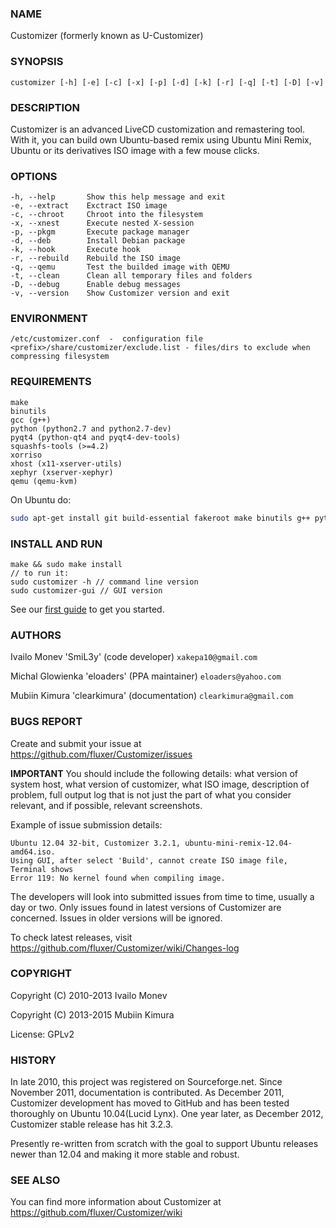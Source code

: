### NAME

Customizer (formerly known as U-Customizer)


### SYNOPSIS

    customizer [-h] [-e] [-c] [-x] [-p] [-d] [-k] [-r] [-q] [-t] [-D] [-v]


### DESCRIPTION

Customizer is an advanced LiveCD customization and remastering tool. With it, you can build own
Ubuntu-based remix using Ubuntu Mini Remix, Ubuntu or its derivatives ISO image with a few mouse clicks.


### OPTIONS

    -h, --help       Show this help message and exit
    -e, --extract    Exctract ISO image
    -c, --chroot     Chroot into the filesystem
    -x, --xnest      Execute nested X-session
    -p, --pkgm       Execute package manager
    -d, --deb        Install Debian package
    -k, --hook       Execute hook
    -r, --rebuild    Rebuild the ISO image
    -q, --qemu       Test the builded image with QEMU
    -t, --clean      Clean all temporary files and folders
    -D, --debug      Enable debug messages
    -v, --version    Show Customizer version and exit


### ENVIRONMENT

    /etc/customizer.conf  -  configuration file
    <prefix>/share/customizer/exclude.list - files/dirs to exclude when compressing filesystem


### REQUIREMENTS

    make
    binutils
    gcc (g++)
    python (python2.7 and python2.7-dev)
    pyqt4 (python-qt4 and pyqt4-dev-tools)
    squashfs-tools (>=4.2)
    xorriso
    xhost (x11-xserver-utils)
    xephyr (xserver-xephyr)
    qemu (qemu-kvm)

On Ubuntu do:
```sh
sudo apt-get install git build-essential fakeroot make binutils g++ python python-dev python-qt4 pyqt4-dev-tools squashfs-tools xorriso x11-xserver-utils xserver-xephyr qemu-kvm dpkg-dev debhelper qt4-dev-tools qt4-linguist-tools --no-install-recommends
```

### INSTALL AND RUN

    make && sudo make install
    // to run it: 
    sudo customizer -h // command line version
    sudo customizer-gui // GUI version

See our [first guide](https://github.com/clearkimura/Customizer/wiki/First-guide) to get you started.

### AUTHORS

Ivailo Monev 'SmiL3y' (code developer) `xakepa10@gmail.com`

Michal Glowienka 'eloaders' (PPA maintainer) `eloaders@yahoo.com`

Mubiin Kimura 'clearkimura' (documentation) `clearkimura@gmail.com`


### BUGS REPORT

Create and submit your issue at https://github.com/fluxer/Customizer/issues

**IMPORTANT** You should include the following details: what version of system host, 
what version of customizer, what ISO image, description of problem, full output log that is 
not just the part of what you consider relevant, and if possible, relevant screenshots.

Example of issue submission details:

    Ubuntu 12.04 32-bit, Customizer 3.2.1, ubuntu-mini-remix-12.04-amd64.iso.
    Using GUI, after select 'Build', cannot create ISO image file, Terminal shows
    Error 119: No kernel found when compiling image.

The developers will look into submitted issues from time to time, usually a day or two.
Only issues found in latest versions of Customizer are concerned. Issues in older versions
will be ignored.

To check latest releases, visit https://github.com/fluxer/Customizer/wiki/Changes-log


### COPYRIGHT

Copyright (C) 2010-2013 Ivailo Monev

Copyright (C) 2013-2015 Mubiin Kimura

License: GPLv2


### HISTORY

In late 2010, this project was registered on Sourceforge.net. Since November 2011,
documentation is contributed. As December 2011, Customizer development has moved to
GitHub and has been tested thoroughly on Ubuntu 10.04(Lucid Lynx). One year later, 
as December 2012, Customizer stable release has hit 3.2.3.

Presently re-written from scratch with the goal to support Ubuntu releases newer than 12.04
and making it more stable and robust.


### SEE ALSO

You can find more information about Customizer at https://github.com/fluxer/Customizer/wiki
